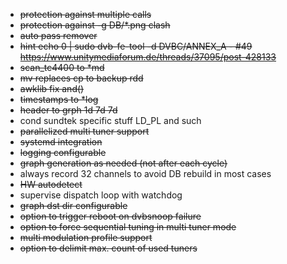 - ~~protection against multiple calls~~
- ~~protection against -g DB/*.png clash~~
- ~~auto pass remover~~
- ~~hint echo 0 | sudo dvb-fe-tool -d DVBC/ANNEX_A - #49 https://www.unitymediaforum.de/threads/37095/post-428133~~
- ~~scan_tc4400 to *md~~
- ~~mv replaces cp to backup rdd~~
- ~~awklib fix and()~~
- ~~timestamps to *log~~
- ~~header to grph 1d 7d 7d~~
- cond sundtek specific stuff LD_PL and such
- ~~parallelized multi tuner support~~
- ~~systemd integration~~
- ~~logging configurable~~
- ~~graph generation as needed (not after each cycle)~~
- always record 32 channels to avoid DB rebuild in most cases
- ~~HW autodetect~~
- supervise dispatch loop with watchdog
- ~~graph dst dir configurable~~
- ~~option to trigger reboot on dvbsnoop failure~~
- ~~option to force sequential tuning in multi tuner mode~~
- ~~multi modulation profile support~~
- ~~option to delimit max. count of used tuners~~
